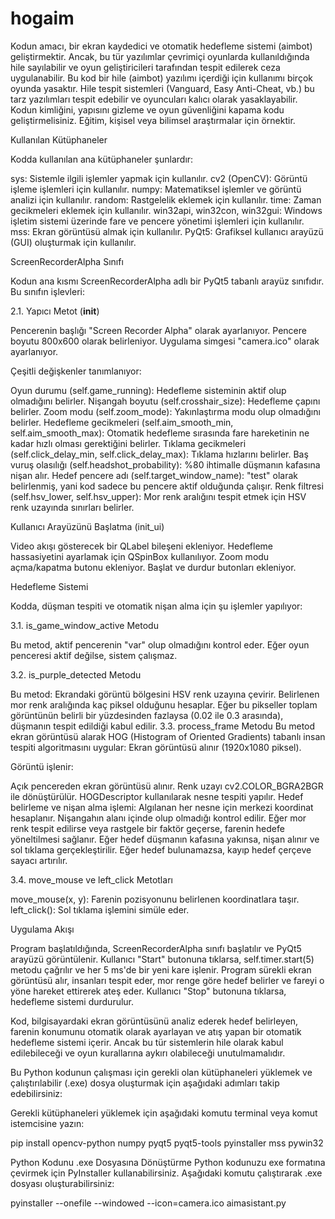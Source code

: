 # hogaim
Kodun amacı, bir ekran kaydedici ve otomatik hedefleme sistemi (aimbot) geliştirmektir. Ancak, bu tür yazılımlar çevrimiçi oyunlarda kullanıldığında hile sayılabilir ve oyun geliştiricileri tarafından tespit edilerek ceza uygulanabilir. Bu kod bir hile (aimbot) yazılımı içerdiği için kullanımı birçok oyunda yasaktır. Hile tespit sistemleri (Vanguard, Easy Anti-Cheat, vb.) bu tarz yazılımları tespit edebilir ve oyuncuları kalıcı olarak yasaklayabilir. Kodun kimliğini, yapısını gizleme ve oyun güvenliğini kapama kodu geliştirmelisiniz. Eğitim, kişisel veya bilimsel araştırmalar için örnektir.

Kullanılan Kütüphaneler

Kodda kullanılan ana kütüphaneler şunlardır:

sys: Sistemle ilgili işlemler yapmak için kullanılır.
cv2 (OpenCV): Görüntü işleme işlemleri için kullanılır.
numpy: Matematiksel işlemler ve görüntü analizi için kullanılır.
random: Rastgelelik eklemek için kullanılır.
time: Zaman gecikmeleri eklemek için kullanılır.
win32api, win32con, win32gui: Windows işletim sistemi üzerinde fare ve pencere yönetimi işlemleri için kullanılır.
mss: Ekran görüntüsü almak için kullanılır.
PyQt5: Grafiksel kullanıcı arayüzü (GUI) oluşturmak için kullanılır.

ScreenRecorderAlpha Sınıfı

Kodun ana kısmı ScreenRecorderAlpha adlı bir PyQt5 tabanlı arayüz sınıfıdır. Bu sınıfın işlevleri:

2.1. Yapıcı Metot (__init__)

Pencerenin başlığı "Screen Recorder Alpha" olarak ayarlanıyor.
Pencere boyutu 800x600 olarak belirleniyor.
Uygulama simgesi "camera.ico" olarak ayarlanıyor.

Çeşitli değişkenler tanımlanıyor:

Oyun durumu (self.game_running): Hedefleme sisteminin aktif olup olmadığını belirler.
Nişangah boyutu (self.crosshair_size): Hedefleme çapını belirler.
Zoom modu (self.zoom_mode): Yakınlaştırma modu olup olmadığını belirler.
Hedefleme gecikmeleri (self.aim_smooth_min, self.aim_smooth_max): Otomatik hedefleme sırasında fare hareketinin ne kadar hızlı olması gerektiğini belirler.
Tıklama gecikmeleri (self.click_delay_min, self.click_delay_max): Tıklama hızlarını belirler.
Baş vuruş olasılığı (self.headshot_probability): %80 ihtimalle düşmanın kafasına nişan alır.
Hedef pencere adı (self.target_window_name): "test" olarak belirlenmiş, yani kod sadece bu pencere aktif olduğunda çalışır.
Renk filtresi (self.hsv_lower, self.hsv_upper): Mor renk aralığını tespit etmek için HSV renk uzayında sınırları belirler.

Kullanıcı Arayüzünü Başlatma (init_ui)

Video akışı gösterecek bir QLabel bileşeni ekleniyor.
Hedefleme hassasiyetini ayarlamak için QSpinBox kullanılıyor.
Zoom modu açma/kapatma butonu ekleniyor.
Başlat ve durdur butonları ekleniyor.

Hedefleme Sistemi

Kodda, düşman tespiti ve otomatik nişan alma için şu işlemler yapılıyor:

3.1. is_game_window_active Metodu

Bu metod, aktif pencerenin "var" olup olmadığını kontrol eder. Eğer oyun penceresi aktif değilse, sistem çalışmaz.

3.2. is_purple_detected Metodu

Bu metod:
Ekrandaki görüntü bölgesini HSV renk uzayına çevirir.
Belirlenen mor renk aralığında kaç piksel olduğunu hesaplar.
Eğer bu pikseller toplam görüntünün belirli bir yüzdesinden fazlaysa (0.02 ile 0.3 arasında), düşmanın tespit edildiği kabul edilir.
3.3. process_frame Metodu
Bu metod ekran görüntüsü alarak HOG (Histogram of Oriented Gradients) tabanlı insan tespiti algoritmasını uygular:
Ekran görüntüsü alınır (1920x1080 piksel).

Görüntü işlenir:

Açık pencereden ekran görüntüsü alınır.
Renk uzayı cv2.COLOR_BGRA2BGR ile dönüştürülür.
HOGDescriptor kullanılarak nesne tespiti yapılır.
Hedef belirleme ve nişan alma işlemi:
Algılanan her nesne için merkezi koordinat hesaplanır.
Nişangahın alanı içinde olup olmadığı kontrol edilir.
Eğer mor renk tespit edilirse veya rastgele bir faktör geçerse, farenin hedefe yöneltilmesi sağlanır.
Eğer hedef düşmanın kafasına yakınsa, nişan alınır ve sol tıklama gerçekleştirilir.
Eğer hedef bulunamazsa, kayıp hedef çerçeve sayacı artırılır.

3.4. move_mouse ve left_click Metotları

move_mouse(x, y): Farenin pozisyonunu belirlenen koordinatlara taşır.
left_click(): Sol tıklama işlemini simüle eder.

Uygulama Akışı

Program başlatıldığında, ScreenRecorderAlpha sınıfı başlatılır ve PyQt5 arayüzü görüntülenir.
Kullanıcı "Start" butonuna tıklarsa, self.timer.start(5) metodu çağrılır ve her 5 ms'de bir yeni kare işlenir.
Program sürekli ekran görüntüsü alır, insanları tespit eder, mor renge göre hedef belirler ve fareyi o yöne hareket ettirerek ateş eder.
Kullanıcı "Stop" butonuna tıklarsa, hedefleme sistemi durdurulur.

Kod, bilgisayardaki ekran görüntüsünü analiz ederek hedef belirleyen, farenin konumunu otomatik olarak ayarlayan ve atış yapan bir otomatik hedefleme sistemi içerir. Ancak bu tür sistemlerin hile olarak kabul edilebileceği ve oyun kurallarına aykırı olabileceği unutulmamalıdır.

Bu Python kodunun çalışması için gerekli olan kütüphaneleri yüklemek ve çalıştırılabilir (.exe) dosya oluşturmak için aşağıdaki adımları takip edebilirsiniz:

Gerekli kütüphaneleri yüklemek için aşağıdaki komutu terminal veya komut istemcisine yazın:

pip install opencv-python numpy pyqt5 pyqt5-tools pyinstaller mss pywin32

Python Kodunu .exe Dosyasına Dönüştürme
Python kodunuzu exe formatına çevirmek için PyInstaller kullanabilirsiniz.
Aşağıdaki komutu çalıştırarak .exe dosyası oluşturabilirsiniz:

pyinstaller --onefile --windowed --icon=camera.ico aimasistant.py
